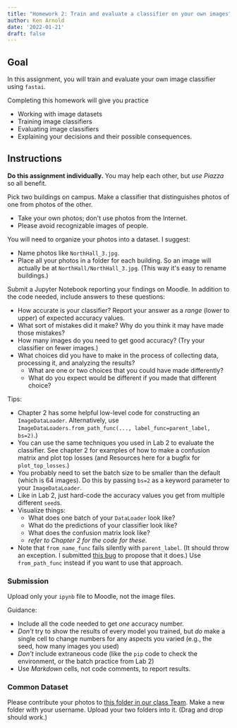 ```yaml
---
title: "Homework 2: Train and evaluate a classifier on your own images"
author: Ken Arnold
date: '2022-01-21'
draft: false
---
```


<!-- next year:

- watch out for fastai small dataset issues
- maybe disable validation entirely, just use hw3 for validation?
- Give students a clear outline of the code, and the structure of the responses (maybe even templates).
-->

## Goal

In this assignment, you will train and evaluate your own image classifier using `fastai`.

Completing this homework will give you practice

- Working with image datasets
- Training image classifiers
- Evaluating image classifiers
- Explaining your decisions and their possible consequences.

## Instructions

**Do this assignment individually.** You may help each other, but *use Piazza* so all benefit.

Pick two buildings on campus. Make a classifier that distinguishes photos of one from photos of the other.

- Take your own photos; don't use photos from the Internet.
- Please avoid recognizable images of people.

You will need to organize your photos into a dataset. I suggest:

- Name photos like `NorthHall_3.jpg`.
- Place all your photos in a folder for each building. So an image will actually be at `NorthHall/NorthHall_3.jpg`. (This way it's easy to rename buildings.)

Submit a Jupyter Notebook reporting your findings on Moodle. In addition to the code needed, include answers to these questions:

- How accurate is your classifier? Report your answer as a *range* (lower to upper) of expected accuracy values.
- What sort of mistakes did it make? Why do you think it may have made those mistakes?
- How many images do you need to get good accuracy? (Try your classifier on fewer images.)
- What choices did you have to make in the process of collecting data, processing it, and analyzing the results?
  - What are one or two choices that you could have made differently?
  - What do you expect would be different if you made that different choice?

Tips:

- Chapter 2 has some helpful low-level code for constructing an `ImageDataLoader`. Alternatively, use `ImageDataLoaders.from_path_func(..., label_func=parent_label, bs=2)`.)
- You can use the same techniques you used in Lab 2 to evaluate the classifier. See chapter 2 for examples of how to make a confusion matrix and plot top losses (and Resources here for a bugfix for `plot_top_losses`.)
- You probably need to set the batch size to be smaller than the default (which is 64 images). Do this by passing `bs=2` as a keyword parameter to your `ImageDataLoader`.
- Like in Lab 2, just hard-code the accuracy values you get from multiple different `seed`s.
- Visualize things:
  - What does one batch of your `DataLoader` look like?
  - What do the predictions of your classifier look like?
  - What does the confusion matrix look like?
  - *refer to Chapter 2 for the code for these*.
- Note that `from_name_func` fails silently with `parent_label`. (It should throw an exception. I submitted [this bug](https://github.com/fastai/fastai/issues/3559) to propose that it does.) Use `from_path_func` instead if you want to use that approach.

### Submission

Upload only your `ipynb` file to Moodle, not the image files.

Guidance:

- Include all the code needed to get *one* accuracy number.
- *Don't* try to show the results of every model you trained, but *do* make a single cell to change numbers for any aspects you varied (e.g., the seed, how many images you used)
- *Don't* include extraneous code (like the `pip` code to check the environment, or the batch practice from Lab 2)
- Use *Markdown* cells, not code comments, to report results.

### Common Dataset

Please contribute your photos to [this folder in our class Team](https://calvincollege.sharepoint.com/:f:/s/Section_81629/EpapLK3FkZlBm-AQutdecNEB8U9a6SXGDXEEGcFnTJ5YwA?e=FK6vVj). Make a new folder with your username. Upload your two folders into it. (Drag and drop should work.)
